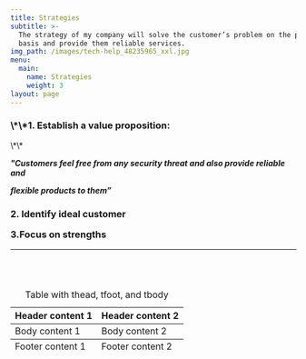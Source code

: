 ```yaml
---
title: Strategies
subtitle: >-
  The strategy of my company will solve the customer’s problem on the priority
  basis and provide them reliable services.
img_path: /images/tech-help_48235965_xxl.jpg
menu:
  main:
    name: Strategies
    weight: 3
layout: page
---
```

<h3>\*\*1. Establish a value proposition:</h3>\*\*

 **_"Customers feel free from any security threat and also provide reliable and_**

**_flexible products to them”_**

**<h3>2. Identify  ideal customer**

**3.Focus on strengths</h3>**

****

# 

```

```

## 

<table>
    <caption>Table with thead, tfoot, and tbody</caption>
  <thead>
    <tr>
      <th>Header content 1</th>
      <th>Header content 2</th>
    </tr>
  </thead>
  <tbody>
    <tr>
      <td>Body content 1</td>
      <td>Body content 2</td>
    </tr>
  </tbody>
  <tfoot>
    <tr>
      <td>Footer content 1</td>
      <td>Footer content 2</td>
    </tr>
  </tfoot>
</table>

